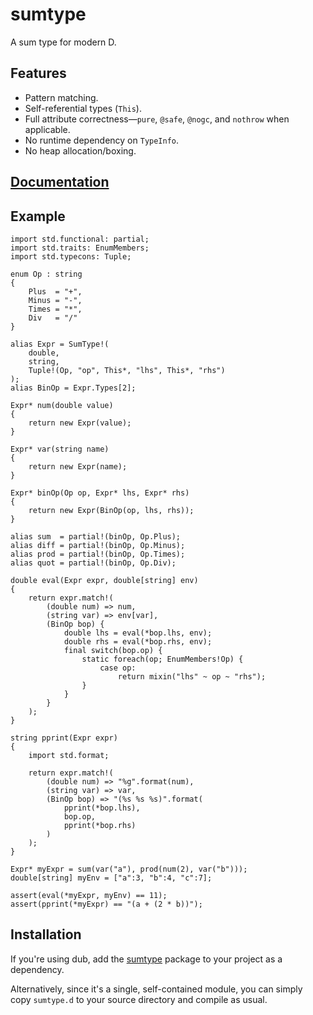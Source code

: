 sumtype
=======

A sum type for modern D.

Features
--------

- Pattern matching.
- Self-referential types (`This`).
- Full attribute correctness—`pure`, `@safe`, `@nogc`, and `nothrow` when
  applicable.
- No runtime dependency on `TypeInfo`.
- No heap allocation/boxing.

[Documentation][docs]
---------------------

[docs]: https://pbackus.github.io/sumtype/sumtype.html

Example
-------

    import std.functional: partial;
    import std.traits: EnumMembers;
    import std.typecons: Tuple;

    enum Op : string
    {
        Plus  = "+",
        Minus = "-",
        Times = "*",
        Div   = "/"
    }

    alias Expr = SumType!(
        double,
        string,
        Tuple!(Op, "op", This*, "lhs", This*, "rhs")
    );
    alias BinOp = Expr.Types[2];

    Expr* num(double value)
    {
        return new Expr(value);
    }

    Expr* var(string name)
    {
        return new Expr(name);
    }

    Expr* binOp(Op op, Expr* lhs, Expr* rhs)
    {
        return new Expr(BinOp(op, lhs, rhs));
    }

    alias sum  = partial!(binOp, Op.Plus);
    alias diff = partial!(binOp, Op.Minus);
    alias prod = partial!(binOp, Op.Times);
    alias quot = partial!(binOp, Op.Div);

    double eval(Expr expr, double[string] env)
    {
        return expr.match!(
            (double num) => num,
            (string var) => env[var],
            (BinOp bop) {
                double lhs = eval(*bop.lhs, env);
                double rhs = eval(*bop.rhs, env);
                final switch(bop.op) {
                    static foreach(op; EnumMembers!Op) {
                        case op:
                            return mixin("lhs" ~ op ~ "rhs");
                    }
                }
            }
        );
    }

    string pprint(Expr expr)
    {
        import std.format;

        return expr.match!(
            (double num) => "%g".format(num),
            (string var) => var,
            (BinOp bop) => "(%s %s %s)".format(
                pprint(*bop.lhs),
                bop.op,
                pprint(*bop.rhs)
            )
        );
    }

    Expr* myExpr = sum(var("a"), prod(num(2), var("b")));
    double[string] myEnv = ["a":3, "b":4, "c":7];

    assert(eval(*myExpr, myEnv) == 11);
    assert(pprint(*myExpr) == "(a + (2 * b))");


Installation
------------

If you're using dub, add the [sumtype](https://code.dlang.org/packages/sumtype)
package to your project as a dependency.

Alternatively, since it's a single, self-contained module, you can simply copy
`sumtype.d` to your source directory and compile as usual.
